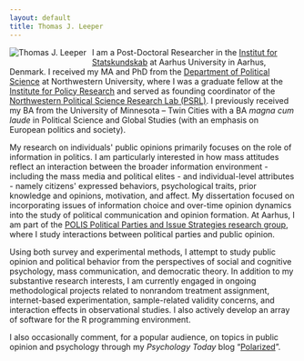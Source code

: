 ```yaml
---
layout: default
title: Thomas J. Leeper
---
```


<div><img style="float:left;max-width:150px;margin-right:10px;margin-bottom:10px;" src="http://www.thomasleeper.com/images/thomas1.jpg" alt="Thomas J. Leeper" /><div>

I am a Post-Doctoral Researcher in the [Institut for Statskundskab](http://ps.au.dk/en/) at Aarhus University in Aarhus, Denmark. I received my MA and PhD from the [Department of Political Science](http://www.polisci.northwestern.edu/) at Northwestern University, where I was a graduate fellow at the [Institute for Policy Research](http://www.northwestern.edu/ipr/) and served as founding coordinator of the [Northwestern Political Science Research Lab (PSRL)](http://faculty.wcas.northwestern.edu/~jnd260/lab.html). I previously received my BA from the University of Minnesota &#8211; Twin Cities with a BA *magna cum laude* in Political Science and Global Studies (with an emphasis on European politics and society).

My research on individuals' public opinions primarily focuses on the role of information in politics. I am particularly interested in how mass attitudes reflect an interaction between the broader information environment - including the mass media and political elites - and individual-level attributes - namely citizens' expressed behaviors, psychological traits, prior knowledge and opinions, motivation, and affect. My dissertation focused on incorporating issues of information choice and over-time opinion dynamics into the study of political communication and opinion formation. At Aarhus, I am part of the [POLIS Political Parties and Issue Strategies research group](http://ps.au.dk/en/research/research-centres-and-units/polis/), where I study interactions between political parties and public opinion.

Using both survey and experimental methods, I attempt to study public opinion and political behavior from the perspectives of social and cognitive psychology, mass communication, and democratic theory. In addition to my substantive research interests, I am currently engaged in ongoing methodological projects related to nonrandom treatment assignment, internet-based experimentation, sample-related validity concerns, and interaction effects in observational studies. I also actively develop an array of software for the R programming environment.

I also occasionally comment, for a popular audience, on topics in public opinion and psychology through my *Psychology Today* blog &#8220;[Polarized](http://www.psychologytoday.com/blog/polarized)&#8221;.
